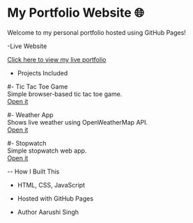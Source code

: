 # My Portfolio Website 🌐

Welcome to my personal portfolio hosted using GitHub Pages!

 -Live Website

 [Click here to view my live portfolio](https://aarushi14246.github.io/Portfolio-/)

- Projects Included

#- Tic Tac Toe Game  
Simple browser-based tic tac toe game.  
[Open it](https://aarushi14246.github.io/Portfolio-/tic-tac-toe.html)

#- Weather App  
Shows live weather using OpenWeatherMap API.  
[Open it](https://aarushi14246.github.io/Portfolio-/weather.html)

#- Stopwatch  
Simple stopwatch web app.  
[Open it](https://aarushi14246.github.io/Portfolio-/stopwatch.html)


-- How I Built This

- HTML, CSS, JavaScript
- Hosted with GitHub Pages

- Author
Aarushi Singh
